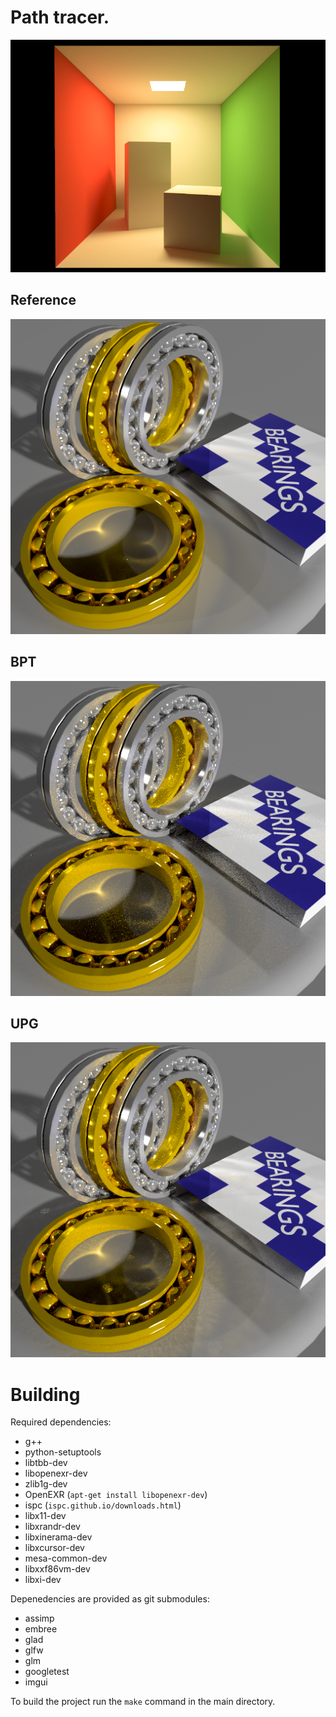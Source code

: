 
# Path tracer.

![Cornelbox](https://github.com/ciechowoj/master/blob/master/splashscreen.png)
## Reference
![Cornelbox](https://github.com/ciechowoj/master/blob/master/images/Bearings.BPT.83900s.png)
## BPT
![Cornelbox](https://github.com/ciechowoj/master/blob/master/images/Bearings.BPT.1790s.png)
## UPG
![Cornelbox](https://github.com/ciechowoj/master/blob/master/images/Bearings.UPG.0_1.1797s.png)

# Building

Required dependencies:
* g++
* python-setuptools
* libtbb-dev
* libopenexr-dev
* zlib1g-dev
* OpenEXR (`apt-get install libopenexr-dev`)
* ispc (`ispc.github.io/downloads.html`)
* libx11-dev
* libxrandr-dev
* libxinerama-dev
* libxcursor-dev
* mesa-common-dev
* libxxf86vm-dev
* libxi-dev


Depenedencies are provided as git submodules:
* assimp
* embree
* glad
* glfw
* glm
* googletest
* imgui

To build the project run the `make` command in the main directory.
